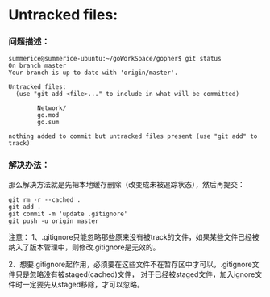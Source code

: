 # Untracked files:

### 问题描述：

```
summerice@summerice-ubuntu:~/goWorkSpace/gopher$ git status
On branch master
Your branch is up to date with 'origin/master'.

Untracked files:
  (use "git add <file>..." to include in what will be committed)

        Network/
        go.mod
        go.sum

nothing added to commit but untracked files present (use "git add" to track)
```

### 解决办法：

那么解决方法就是先把本地缓存删除（改变成未被追踪状态），然后再提交：

```
git rm -r --cached .
git add .
git commit -m 'update .gitignore'
git push -u origin master
```

注意：
 1、.gitignore只能忽略那些原来没有被track的文件，如果某些文件已经被纳入了版本管理中，则修改.gitignore是无效的。

2、想要.gitignore起作用，必须要在这些文件不在暂存区中才可以，.gitignore文件只是忽略没有被staged(cached)文件， 对于已经被staged文件，加入ignore文件时一定要先从staged移除，才可以忽略。